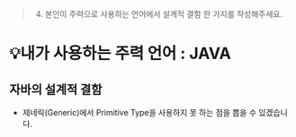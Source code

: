 > 4. 본인이 주력으로 사용하는 언어에서 설계적 결함 한 가지를 작성해주세요.

# 💡내가 사용하는 주력 언어 : JAVA

## 자바의 설계적 결함
- 제네릭(Generic)에서 Primitive Type을 사용하지 못 하는 점을 뽑을 수 있겠습니다.

